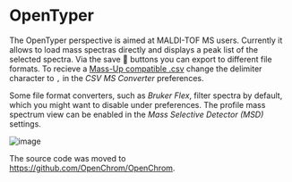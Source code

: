 # OpenTyper

The OpenTyper perspective is aimed at MALDI-TOF MS users. Currently it allows to load mass spectras directly and displays a peak list of the selected spectra. Via the save :floppy_disk: buttons you can export to different file formats. To recieve a [Mass-Up compatible .csv](http://sing.ei.uvigo.es/mass-up/manual#datatypesTab) change the delimiter character to `,` in the *CSV MS Converter* preferences.

Some file format converters, such as *Bruker Flex*, filter spectra by default, which you might want to disable under preferences. The profile mass spectrum view can be enabled in the *Mass Selective Detector (MSD)* settings.

![image](https://cloud.githubusercontent.com/assets/756669/14740530/f72672fe-088f-11e6-8926-23a9ee067a2f.png)

The source code was moved to https://github.com/OpenChrom/OpenChrom.